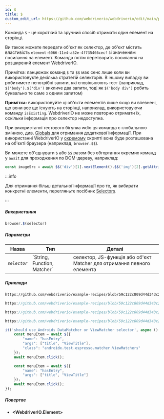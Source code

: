```yaml
---
id: $
title: $
custom_edit_url: https://github.com/webdriverio/webdriverio/edit/main/packages/webdriverio/src/commands/browser/$.ts
---
```


Команда `$` - це короткий та зручний спосіб отримати один елемент на сторінці.

Ви також можете передати об'єкт як селектор, де об'єкт містить властивість `element-6066-11e4-a52e-4f735466cecf`
зі значенням посилання на елемент. Команда потім перетворить посилання на розширений елемент WebdriverIO.

Примітка: ланцюжок команд `$` та `$$` має сенс лише коли ви використовуєте декілька стратегій селекторів. В іншому випадку
ви робитимете непотрібні запити, які сповільнюють тест (наприклад, `$('body').$('div')` викличе два запити, тоді як
`$('body div')` робить буквально те саме з одним запитом)

__Примітка:__ використовуйте ці об'єкти елементів лише якщо ви впевнені, що вони все ще існують на
сторінці, наприклад, використовуючи команду `isExisting`. WebdriverIO не може повторно отримати їх, оскільки
інформація про селектор недоступна.

При використанні тестового бігунка wdio ця команда є глобальною змінною, див. [Globals](https://webdriver.io/docs/api/globals)
для отримання додаткової інформації. При використанні WebdriverIO у [окремому](https://webdriver.io/docs/setuptypes#standalone-mode)
скрипті вона буде розташована на об'єкті браузера (наприклад, `browser.$$`).

Ви можете об'єднувати `$` або `$$` разом без обгортання окремих команд у `await` для
проходження по DOM-дереву, наприклад:

```js
const imageSrc = await $$('div')[1].nextElement().$$('img')[2].getAttribute('src')
```

:::info

Для отримання більш детальної інформації про те, як вибирати конкретні елементи, перегляньте посібник [Selectors](/docs/selectors).

:::

##### Використання

```js
browser.$(selector)
```

##### Параметри

<table>
  <thead>
    <tr>
      <th>Назва</th><th>Тип</th><th>Деталі</th>
    </tr>
  </thead>
  <tbody>
    <tr>
      <td><code><var>selector</var></code></td>
      <td>`String, Function, Matcher`</td>
      <td>селектор, JS-функція або об'єкт Matcher для отримання певного елемента</td>
    </tr>
  </tbody>
</table>

##### Приклади

```html reference title="example.html" useHTTPS
https://github.com/webdriverio/example-recipes/blob/59c122c809d44d343c231bde2af7e8456c8f086c/queryElements/example.html
```

```js reference title="singleElements.js" useHTTPS
https://github.com/webdriverio/example-recipes/blob/59c122c809d44d343c231bde2af7e8456c8f086c/queryElements/singleElements.js#L9-L10
```

```js reference title="singleElements.js" useHTTPS
https://github.com/webdriverio/example-recipes/blob/59c122c809d44d343c231bde2af7e8456c8f086c/queryElements/singleElements.js#L16-L25
```

```js reference title="singleElements.js" useHTTPS
https://github.com/webdriverio/example-recipes/blob/59c122c809d44d343c231bde2af7e8456c8f086c/queryElements/singleElements.js#L42-L46
```

```js title="$.js"
it('should use Androids DataMatcher or ViewMatcher selector', async () => {
    const menuItem = await $({
        "name": "hasEntry",
        "args": ["title", "ViewTitle"],
        "class": "androidx.test.espresso.matcher.ViewMatchers"
    });
    await menuItem.click();

    const menuItem = await $({
        "name": "hasEntry",
        "args": ["title", "ViewTitle"]
    });
    await menuItem.click();
});
```

##### Повертає

- **&lt;WebdriverIO.Element&gt;**